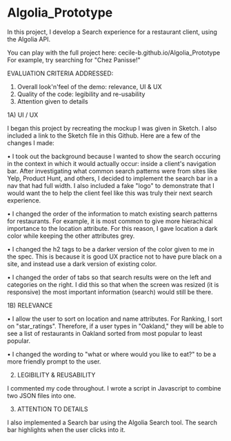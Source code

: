 # Algolia_Prototype

In this project, I develop a Search experience for a restaurant client, using the Algolia API. 

You can play with the full project here: cecile-b.github.io/Algolia_Prototype 
For example, try searching for "Chez Panisse!" 

EVALUATION CRITERIA ADDRESSED: 

1) Overall look'n'feel of the demo: relevance, UI & UX
2) Quality of the code: legibility and re-usability
3) Attention given to details

1A) UI / UX

I began this project by recreating the mockup I was given in Sketch. I also included a link to the Sketch file in this Github. 
Here are a few of the changes I made: 

• I took out the background because I wanted to show the search occuring in the context in which it would actually occur: inside a client's navigation bar. After investigating what common search patterns were from sites like Yelp, Product Hunt, and others, I decided to implement the search bar in a nav that had full width. I also included a fake "logo" to demonstrate that I would want the to help the client feel like this was truly their next search experience. 

• I changed the order of the information to match existing search patterns for restaurants. For example, it is most common to give more hierachical importance to the location attribute. For this reason, I gave location a dark color while keeping the other attributes grey.

• I changed the h2 tags to be a darker version of the color given to me in the spec. This is because it is good UX practice not to have pure black on a site, and instead use a dark version of existing color. 

• I changed the order of tabs so that search results were on the left and categories on the right. I did this so that when the screen was resized (it is responsive) the most important information (search) would still be there. 

1B) RELEVANCE 

• I allow the user to sort on location and name attributes. For Ranking, I sort on "star_ratings". Therefore, if a user types in "Oakland," they will be able to see a list of restaurants in Oakland sorted from most popular to least popular. 

• I changed the wording to "what or where would you like to eat?" to be a more friendly prompt to the user. 

2) LEGIBILITY & REUSABILITY 

I commented my code throughout. I wrote a script in Javascript to combine two JSON files into one. 

3) ATTENTION TO DETAILS 

I also implemented a Search bar using the Algolia Search tool. The search bar highlights when the user clicks into it. 


